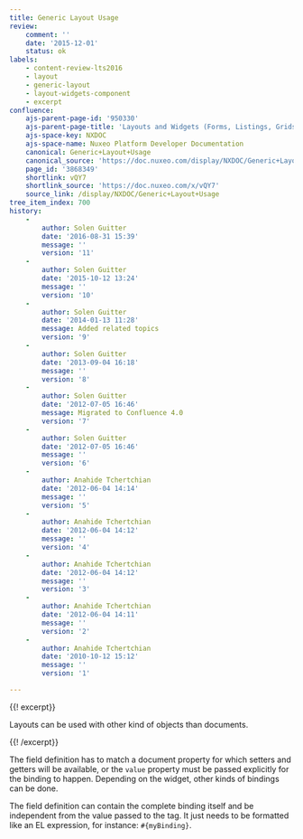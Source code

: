 ```yaml
---
title: Generic Layout Usage
review:
    comment: ''
    date: '2015-12-01'
    status: ok
labels:
    - content-review-lts2016
    - layout
    - generic-layout
    - layout-widgets-component
    - excerpt
confluence:
    ajs-parent-page-id: '950330'
    ajs-parent-page-title: 'Layouts and Widgets (Forms, Listings, Grids)'
    ajs-space-key: NXDOC
    ajs-space-name: Nuxeo Platform Developer Documentation
    canonical: Generic+Layout+Usage
    canonical_source: 'https://doc.nuxeo.com/display/NXDOC/Generic+Layout+Usage'
    page_id: '3868349'
    shortlink: vQY7
    shortlink_source: 'https://doc.nuxeo.com/x/vQY7'
    source_link: /display/NXDOC/Generic+Layout+Usage
tree_item_index: 700
history:
    -
        author: Solen Guitter
        date: '2016-08-31 15:39'
        message: ''
        version: '11'
    -
        author: Solen Guitter
        date: '2015-10-12 13:24'
        message: ''
        version: '10'
    -
        author: Solen Guitter
        date: '2014-01-13 11:28'
        message: Added related topics
        version: '9'
    -
        author: Solen Guitter
        date: '2013-09-04 16:18'
        message: ''
        version: '8'
    -
        author: Solen Guitter
        date: '2012-07-05 16:46'
        message: Migrated to Confluence 4.0
        version: '7'
    -
        author: Solen Guitter
        date: '2012-07-05 16:46'
        message: ''
        version: '6'
    -
        author: Anahide Tchertchian
        date: '2012-06-04 14:14'
        message: ''
        version: '5'
    -
        author: Anahide Tchertchian
        date: '2012-06-04 14:12'
        message: ''
        version: '4'
    -
        author: Anahide Tchertchian
        date: '2012-06-04 14:12'
        message: ''
        version: '3'
    -
        author: Anahide Tchertchian
        date: '2012-06-04 14:11'
        message: ''
        version: '2'
    -
        author: Anahide Tchertchian
        date: '2010-10-12 15:12'
        message: ''
        version: '1'

---
```

{{! excerpt}}

Layouts can be used with other kind of objects than documents.

{{! /excerpt}}

The field definition has to match a document property for which setters and getters will be available, or the `value` property must be passed explicitly for the binding to happen. Depending on the widget, other kinds of bindings can be done.

The field definition can contain the complete binding itself and be independent from the value passed to the tag. It just needs to be formatted like an EL expression, for instance: `#{myBinding}`.
